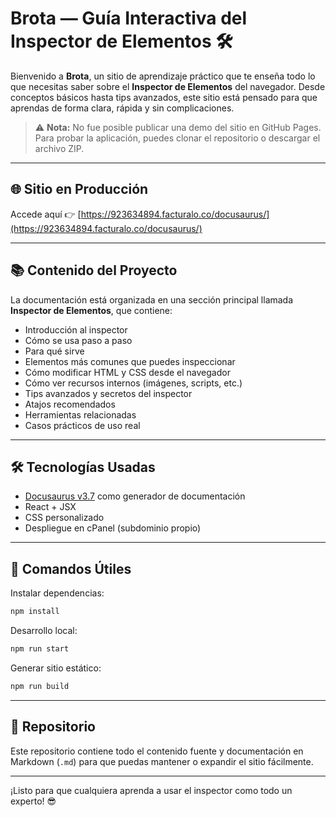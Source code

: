 # Brota — Guía Interactiva del Inspector de Elementos 🛠️

Bienvenido a **Brota**, un sitio de aprendizaje práctico que te enseña todo lo que necesitas saber sobre el **Inspector de Elementos** del navegador. Desde conceptos básicos hasta tips avanzados, este sitio está pensado para que aprendas de forma clara, rápida y sin complicaciones.

> ⚠️ **Nota:** No fue posible publicar una demo del sitio en GitHub Pages. Para probar la aplicación, puedes clonar el repositorio o descargar el archivo ZIP.

---

## 🌐 Sitio en Producción

Accede aquí 👉 [https://923634894.facturalo.co/docusaurus/](https://923634894.facturalo.co/docusaurus/)

---

## 📚 Contenido del Proyecto

La documentación está organizada en una sección principal llamada **Inspector de Elementos**, que contiene:

- Introducción al inspector
- Cómo se usa paso a paso
- Para qué sirve
- Elementos más comunes que puedes inspeccionar
- Cómo modificar HTML y CSS desde el navegador
- Cómo ver recursos internos (imágenes, scripts, etc.)
- Tips avanzados y secretos del inspector
- Atajos recomendados
- Herramientas relacionadas
- Casos prácticos de uso real

---

## 🛠️ Tecnologías Usadas

- [Docusaurus v3.7](https://docusaurus.io/) como generador de documentación
- React + JSX
- CSS personalizado
- Despliegue en cPanel (subdominio propio)

---

## 🧪 Comandos Útiles

Instalar dependencias:

```bash
npm install
```

Desarrollo local:

```bash
npm run start
```

Generar sitio estático:

```bash
npm run build
```

---

## 📎 Repositorio

Este repositorio contiene todo el contenido fuente y documentación en Markdown (`.md`) para que puedas mantener o expandir el sitio fácilmente.

---

¡Listo para que cualquiera aprenda a usar el inspector como todo un experto! 😎
